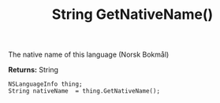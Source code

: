 ﻿---
uid: crmscript_ref_NSLanguageInfo_GetNativeName
title: String GetNativeName()
intellisense: NSLanguageInfo.GetNativeName
keywords: NSLanguageInfo, GetNativeName
so.topic: reference
---

The native name of this language (Norsk Bokmål)

**Returns:** String


```crmscript
NSLanguageInfo thing;
String nativeName  = thing.GetNativeName();
```


